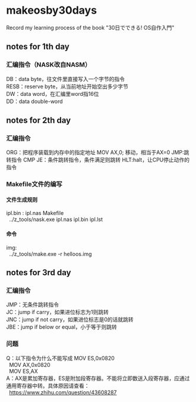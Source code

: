# makeosby30days
Record my learning process of the book "30日でできる! OS自作入門"

## notes for 1th day
### 汇编指令（NASK改自NASM）   
DB：data byte，往文件里直接写入一个字节的指令  
RESB：reserve byte，从当前地址开始空出多少字节  
DW：data word，在汇编里word指16位  
DD：data double-word  

## notes for 2th day
### 汇编指令
ORG：把程序装载到内存中的指定地址
MOV AX,0; 移动，相当于AX=0
JMP:跳转指令
CMP
JE：条件跳转指令，条件满足则跳转
HLT:halt，让CPU停止动作的指令
### Makefile文件的编写
#### 文件生成规则
ipl.bin : ipl.nas Makefile  
&nbsp;
  ../z_tools/nask.exe ipl.nas ipl.bin ipl.lst  
#### 命令
img:  
&nbsp;
  ../z_tools/make.exe -r helloos.img  

## notes for 3rd day
### 汇编指令
JMP：无条件跳转指令  
JC：jump if carry，如果进位标志为1则跳转  
JNC：jump if not carry，如果进位标志是0的话就跳转  
JBE：jump if below or equal，小于等于则跳转  
### 问题
Q：以下指令为什么不能写成 MOV ES,0x0820  
    &nbsp;
    MOV		AX,0x0820  
    &nbsp;
		MOV		ES,AX  
A：AX是累加寄存器，ES是附加段寄存器。不能将立即数送入段寄存器，应通过通用寄存器中转。具体原因请查看：  
   &nbsp;
   https://www.zhihu.com/question/43608287

